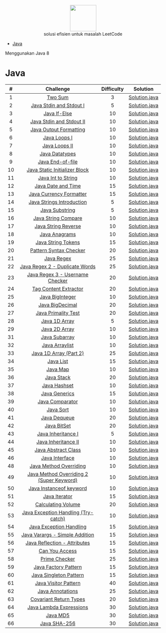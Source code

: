 <p align="center">
    <a href="https://leetcode.com/azezmuhamed/">
        <img height=85 src="https://upload.wikimedia.org/wikipedia/commons/thumb/0/0a/LeetCode_Logo_black_with_text.svg/1280px-LeetCode_Logo_black_with_text.svg.png">
    </a>
    <br>solusi efisien untuk masalah LeetCode
</p>

- [Java](#java)

Menggunakan Java 8

# Java

|          #          |                                                        Challenge                                                         | Difficulty |                                                                                    Solution                                                                                     |
| :-------------------------: | :----------------------------------------------------------------------------------------------------------------------: | :----: | :-----------------------------------------------------------------------------------------------------------------------------------------------------------------------------: |
|        1         |                        [Two Sum](https://leetcode.com/problems/two-sum)                         |   3    |                          [Solution.java](https://github.com/mohammedazez/HackerRank/blob/master/Java/Introduction/Welcome%20to%20Java!/Solution.java)                           |
|        2         |                 [Java Stdin and Stdout I](https://www.hackerrank.com/challenges/java-stdin-and-stdout-1)                 |   5    |                     [Solution.java](https://github.com/mohammedazez/HackerRank/blob/master/Java/Introduction/Java%20Stdin%20and%20Stdout%20I/Solution.java)                     |
|        3         |                            [Java If-Else](https://www.hackerrank.com/challenges/java-if-else)                            |   10   |                             [Solution.java](https://github.com/mohammedazez/HackerRank/blob/master/Java/Introduction/Java%20If-Else/Solution.java)                              |
|        4         |                   [Java Stdin and Stdout II](https://www.hackerrank.com/challenges/java-stdin-stdout)                    |   10   |                    [Solution.java](https://github.com/mohammedazez/HackerRank/blob/master/Java/Introduction/Java%20Stdin%20and%20Stdout%20II/Solution.java)                     |
|        5         |                  [Java Output Formatting](https://www.hackerrank.com/challenges/java-output-formatting)                  |   10   |                       [Solution.java](https://github.com/mohammedazez/HackerRank/blob/master/Java/Introduction/Java%20Output%20Formatting/Solution.java)                        |
|        6         |                            [Java Loops I](https://www.hackerrank.com/challenges/java-loops-i)                            |   10   |                            [Solution.java](https://github.com/mohammedazez/HackerRank/blob/master/Java/Introduction/Java%20Loops%20I/Solution.java)                             |
|        7         |                            [Java Loops II](https://www.hackerrank.com/challenges/java-loops)                             |   10   |                            [Solution.java](https://github.com/mohammedazez/HackerRank/blob/master/Java/Introduction/Java%20Loops%20II/Solution.java)                            |
|        8         |                          [Java Datatypes](https://www.hackerrank.com/challenges/java-datatypes)                          |   10   |                            [Solution.java](https://github.com/mohammedazez/HackerRank/blob/master/Java/Introduction/Java%20Datatypes/Solution.java)                             |
|        9         |                        [Java End-of-file](https://www.hackerrank.com/challenges/java-end-of-file)                        |   10   |                           [Solution.java](https://github.com/mohammedazez/HackerRank/blob/master/Java/Introduction/Java%20End-of-file/Solution.java)                            |
|        10         |           [Java Static Initializer Block](https://www.hackerrank.com/challenges/java-static-initializer-block)           |   10   |                   [Solution.java](https://github.com/mohammedazez/HackerRank/blob/master/Java/Introduction/Java%20Static%20Initializer%20Block/Solution.java)                   |
|        11         |                      [Java Int to String](https://www.hackerrank.com/challenges/java-int-to-string)                      |   10   |                        [Solution.java](https://github.com/mohammedazez/HackerRank/blob/master/Java/Introduction/Java%20Int%20to%20String/Solution.java)                         |
|        12         |                      [Java Date and Time](https://www.hackerrank.com/challenges/java-date-and-time)                      |   15   |                        [Solution.java](https://github.com/mohammedazez/HackerRank/blob/master/Java/Introduction/Java%20Date%20and%20Time/Solution.java)                         |
|        13         |                 [Java Currency Formatter](https://www.hackerrank.com/challenges/java-currency-formatter)                 |   15   |                       [Solution.java](https://github.com/mohammedazez/HackerRank/blob/master/Java/Introduction/Java%20Currency%20Formatter/Solution.java)                       |
|           14           |               [Java Strings Introduction](https://www.hackerrank.com/challenges/java-strings-introduction)               |   5    |                        [Solution.java](https://github.com/mohammedazez/HackerRank/blob/master/Java/Strings/Java%20Strings%20Introduction/Solution.java)                         |
|           15           |                          [Java Substring](https://www.hackerrank.com/challenges/java-substring)                          |   5    |                               [Solution.java](https://github.com/mohammedazez/HackerRank/blob/master/Java/Strings/Java%20Substring/Solution.java)                               |
|           16           |                     [Java String Compare](https://www.hackerrank.com/challenges/java-string-compare)                     |   10   |                           [Solution.java](https://github.com/mohammedazez/HackerRank/blob/master/Java/Strings/Java%20String%20Compare/Solution.java)                            |
|           17           |                     [Java String Reverse](https://www.hackerrank.com/challenges/java-string-reverse)                     |   10   |                           [Solution.java](https://github.com/mohammedazez/HackerRank/blob/master/Java/Strings/Java%20String%20Reverse/Solution.java)                            |
|           18           |                           [Java Anagrams](https://www.hackerrank.com/challenges/java-anagrams)                           |   10   |                               [Solution.java](https://github.com/mohammedazez/HackerRank/blob/master/Java/Strings/Java%20Anagrams/Solution.java)                                |
|           19           |                      [Java String Tokens](https://www.hackerrank.com/challenges/java-string-tokens)                      |   15   |                            [Solution.java](https://github.com/mohammedazez/HackerRank/blob/master/Java/Strings/Java%20String%20Tokens/Solution.java)                            |
|           20           |                  [Pattern Syntax Checker](https://www.hackerrank.com/challenges/pattern-syntax-checker)                  |   20   |                          [Solution.java](https://github.com/mohammedazez/HackerRank/blob/master/Java/Strings/Pattern%20Syntax%20Checker/Solution.java)                          |
|           21           |                              [Java Regex](https://www.hackerrank.com/challenges/java-regex)                              |   25   |                                 [Solution.java](https://github.com/mohammedazez/HackerRank/blob/master/Java/Strings/Java%20Regex/Solution.java)                                 |
|           22           |                  [Java Regex 2 - Duplicate Words](https://www.hackerrank.com/challenges/duplicate-word)                  |   25   |                   [Solution.java](https://github.com/mohammedazez/HackerRank/blob/master/Java/Strings/Java%20Regex%202%20-%20Duplicate%20Words/Solution.java)                   |
|           23           |             [Java Regex 3 - Username Checker](https://www.hackerrank.com/challenges/valid-username-checker)              |   20   |                  [Solution.java](https://github.com/mohammedazez/HackerRank/blob/master/Java/Strings/Java%20Regex%203%20-%20Username%20Checker/Solution.java)                   |
|           24           |                   [Tag Content Extractor](https://www.hackerrank.com/challenges/tag-content-extractor)                   |   20   |                          [Solution.java](https://github.com/mohammedazez/HackerRank/blob/master/Java/Strings/Tag%20Content%20Extractor/Solution.java)                           |
|          25          |                         [Java BigInteger](https://www.hackerrank.com/challenges/java-biginteger)                         |   10   |                             [Solution.java](https://github.com/mohammedazez/HackerRank/blob/master/Java/BigNumber/Java%20BigInteger/Solution.java)                              |
|          26          |                         [Java BigDecimal](https://www.hackerrank.com/challenges/java-bigdecimal)                         |   20   |                             [Solution.java](https://github.com/mohammedazez/HackerRank/blob/master/Java/BigNumber/Java%20BigDecimal/Solution.java)                              |
|          27          |                     [Java Primality Test](https://www.hackerrank.com/challenges/java-primality-test)                     |   20   |                          [Solution.java](https://github.com/mohammedazez/HackerRank/blob/master/Java/BigNumber/Java%20Primality%20Test/Solution.java)                           |
|       28      |                    [Java 1D Array](https://www.hackerrank.com/challenges/java-1d-array-introduction)                     |   5    |                         [Solution.java](https://github.com/mohammedazez/HackerRank/blob/master/Java/Data%20Structures/Java%201D%20Array/Solution.java)                          |
|       29       |                           [Java 2D Array](https://www.hackerrank.com/challenges/java-2d-array)                           |   10   |                         [Solution.java](https://github.com/mohammedazez/HackerRank/blob/master/Java/Data%20Structures/Java%202D%20Array/Solution.java)                          |
|       31      |                      [Java Subarray](https://www.hackerrank.com/challenges/java-negative-subarray)                       |   10   |                          [Solution.java](https://github.com/mohammedazez/HackerRank/blob/master/Java/Data%20Structures/Java%20Subarray/Solution.java)                           |
|       32      |                          [Java Arraylist](https://www.hackerrank.com/challenges/java-arraylist)                          |   10   |                          [Solution.java](https://github.com/mohammedazez/HackerRank/blob/master/Java/Data%20Structures/Java%20ArrayList/Solution.java)                          |
|       33      |                      [Java 1D Array (Part 2)](https://www.hackerrank.com/challenges/java-1d-array)                       |   25   |                  [Solution.java](<https://github.com/mohammedazez/HackerRank/blob/master/Java/Data%20Structures/Java%201D%20Array%20(Part%202)/Solution.java>)                  |
|       34      |                               [Java List](https://www.hackerrank.com/challenges/java-list)                               |   15   |                            [Solution.java](https://github.com/mohammedazez/HackerRank/blob/master/Java/Data%20Structures/Java%20List/Solution.java)                             |
|       35      |                               [Java Map](https://www.hackerrank.com/challenges/phone-book)                               |   10   |                             [Solution.java](https://github.com/mohammedazez/HackerRank/blob/master/Java/Data%20Structures/Java%20Map/Solution.java)                             |
|       36      |                              [Java Stack](https://www.hackerrank.com/challenges/java-stack)                              |   20   |                            [Solution.java](https://github.com/mohammedazez/HackerRank/blob/master/Java/Data%20Structures/Java%20Stack/Solution.java)                            |
|       37      |                            [Java Hashset](https://www.hackerrank.com/challenges/java-hashset)                            |   10   |                           [Solution.java](https://github.com/mohammedazez/HackerRank/blob/master/Java/Data%20Structures/Java%20Hashset/Solution.java)                           |
|       38      |                           [Java Generics](https://www.hackerrank.com/challenges/java-generics)                           |   15   |                          [Solution.java](https://github.com/mohammedazez/HackerRank/blob/master/Java/Data%20Structures/Java%20Generics/Solution.java)                           |
|       39      |                         [Java Comparator](https://www.hackerrank.com/challenges/java-comparator)                         |   10   |                         [Solution.java](https://github.com/mohammedazez/HackerRank/blob/master/Java/Data%20Structures/Java%20Comparator/Solution.java)                          |
|       40      |                               [Java Sort](https://www.hackerrank.com/challenges/java-sort)                               |   10   |                            [Solution.java](https://github.com/mohammedazez/HackerRank/blob/master/Java/Data%20Structures/Java%20Sort/Solution.java)                             |
|       41      |                            [Java Dequeue](https://www.hackerrank.com/challenges/java-dequeue)                            |   20   |                           [Solution.java](https://github.com/mohammedazez/HackerRank/blob/master/Java/Data%20Structures/Java%20Dequeue/Solution.java)                           |
|       42       |                             [Java BitSet](https://www.hackerrank.com/challenges/java-bitset)                             |   20   |                           [Solution.java](https://github.com/mohammedazez/HackerRank/blob/master/Java/Data%20Structures/Java%20BitSet/Solution.java)                            |
| 43 |                      [Java Inheritance I](https://www.hackerrank.com/challenges/java-inheritance-1)                      |   5    |                [Solution.java](https://github.com/mohammedazez/HackerRank/blob/master/Java/Object%20Oriented%20Programming/Java%20Inheritance%20I/Solution.java)                |
| 44 |                     [Java Inheritance II](https://www.hackerrank.com/challenges/java-inheritance-2)                      |   10   |               [Solution.java](https://github.com/mohammedazez/HackerRank/blob/master/Java/Object%20Oriented%20Programming/Java%20Inheritance%20II/Solution.java)                |
| 45 |                     [Java Abstract Class](https://www.hackerrank.com/challenges/java-abstract-class)                     |   10   |               [Solution.java](https://github.com/mohammedazez/HackerRank/blob/master/Java/Object%20Oriented%20Programming/Java%20Abstract%20Class/Solution.java)                |
| 46 |                          [Java Interface](https://www.hackerrank.com/challenges/java-interface)                          |   10   |                   [Solution.java](https://github.com/mohammedazez/HackerRank/blob/master/Java/Object%20Oriented%20Programming/Java%20Interface/Solution.java)                   |
| 48 |                  [Java Method Overriding](https://www.hackerrank.com/challenges/java-method-overriding)                  |   10   |              [Solution.java](https://github.com/mohammedazez/HackerRank/blob/master/Java/Object%20Oriented%20Programming/Java%20Method%20Overriding/Solution.java)              |
| 49 | [Java Method Overriding 2 (Super Keyword)](https://www.hackerrank.com/challenges/java-method-overriding-2-super-keyword) |   10   | [Solution.java](<https://github.com/mohammedazez/HackerRank/blob/master/Java/Object%20Oriented%20Programming/Java%20Method%20Overriding%202%20(Super%20Keyword)/Solution.java>) |
| 50 |                 [Java Instanceof keyword](https://www.hackerrank.com/challenges/java-instanceof-keyword)                 |   10   |             [Solution.java](https://github.com/mohammedazez/HackerRank/blob/master/Java/Object%20Oriented%20Programming/Java%20Instanceof%20keyword/Solution.java)              |
| 51 |                           [Java Iterator](https://www.hackerrank.com/challenges/java-iterator)                           |   15   |                   [Solution.java](https://github.com/mohammedazez/HackerRank/blob/master/Java/Object%20Oriented%20Programming/Java%20Iterator/Solution.java)                    |
| 52 |                      [Calculating Volume](https://www.hackerrank.com/challenges/calculating-volume)                      |   20   |                 [Solution.java](https://github.com/mohammedazez/HackerRank/blob/master/Java/Object%20Oriented%20Programming/Calculating%20Volume/Solution.java)                 |
|     53      |      [Java Exception Handling (Try-catch)](https://www.hackerrank.com/challenges/java-exception-handling-try-catch)      |   10   |           [Solution.java](<https://github.com/mohammedazez/HackerRank/blob/master/Java/Exception%20Handling/Java%20Exception%20Handling%20(Try-catch)/Solution.java>)           |
|     54      |                 [Java Exception Handling](https://www.hackerrank.com/challenges/java-exception-handling)                 |   15   |                   [Solution.java](https://github.com/mohammedazez/HackerRank/blob/master/Java/Exception%20Handling/Java%20Exception%20Handling/Solution.java)                   |
|          55           |             [Java Varargs - Simple Addition](https://www.hackerrank.com/challenges/simple-addition-varargs)              |   15   |                   [Solution.java](https://github.com/mohammedazez/HackerRank/blob/master/Java/50/Java%20Varargs%20-%20Simple%20Addition/Solution.java)                    |
|          56           |             [Java Reflection - Attributes](https://www.hackerrank.com/challenges/java-reflection-attributes)             |   15   |                     [Solution.java](https://github.com/mohammedazez/HackerRank/blob/master/Java/Advanced/Java%20Reflection%20-%20Attributes/Solution.java)                      |
|          57           |                          [Can You Access](https://www.hackerrank.com/challenges/can-you-access)                          |   15   |                             [Solution.java](https://github.com/mohammedazez/HackerRank/blob/master/Java/Advanced/Can%20You%20Access/Solution.java)                              |
|          58           |                           [Prime Checker](https://www.hackerrank.com/challenges/prime-checker)                           |   25   |                               [Solution.java](https://github.com/mohammedazez/HackerRank/blob/master/Java/Advanced/Prime%20Checker/Solution.java)                               |
|          59           |                        [Java Factory Pattern](https://www.hackerrank.com/challenges/java-factory)                        |   15   |                          [Solution.java](https://github.com/mohammedazez/HackerRank/blob/master/Java/Advanced/Java%20Factory%20Pattern/Solution.java)                           |
|          60           |                      [Java Singleton Pattern](https://www.hackerrank.com/challenges/java-singleton)                      |   15   |                         [Solution.java](https://github.com/mohammedazez/HackerRank/blob/master/Java/Advanced/Java%20Singleton%20Pattern/Solution.java)                          |
|          61           |                    [Java Visitor Pattern](https://www.hackerrank.com/challenges/java-vistor-pattern)                     |   40   |                          [Solution.java](https://github.com/mohammedazez/HackerRank/blob/master/Java/Advanced/Java%20Visitor%20Pattern/Solution.java)                           |
|          62           |                        [Java Annotations](https://www.hackerrank.com/challenges/java-annotations)                        |   25   |                             [Solution.java](https://github.com/mohammedazez/HackerRank/blob/master/Java/Advanced/Java%20Annotations/Solution.java)                              |
|          63           |                     [Covariant Return Types](https://www.hackerrank.com/challenges/java-covariance)                      |   20   |                         [Solution.java](https://github.com/mohammedazez/HackerRank/blob/master/Java/Advanced/Covariant%20Return%20Types/Solution.java)                          |
|          64           |                 [Java Lambda Expressions](https://www.hackerrank.com/challenges/java-lambda-expressions)                 |   30   |                         [Solution.java](https://github.com/mohammedazez/HackerRank/blob/master/Java/Advanced/Java%20Lambda%20Expressions/Solution.java)                         |
|          65           |                                [Java MD5](https://www.hackerrank.com/challenges/java-md5)                                |   30   |                                 [Solution.java](https://github.com/mohammedazez/HackerRank/blob/master/Java/Advanced/Java%20MD5/Solution.java)                                  |
|          66           |                              [Java SHA-256](https://www.hackerrank.com/challenges/sha-256)                               |   30   |                               [Solution.java](https://github.com/mohammedazez/HackerRank/blob/master/Java/Advanced/Java%20SHA-256/Solution.java)                                |
